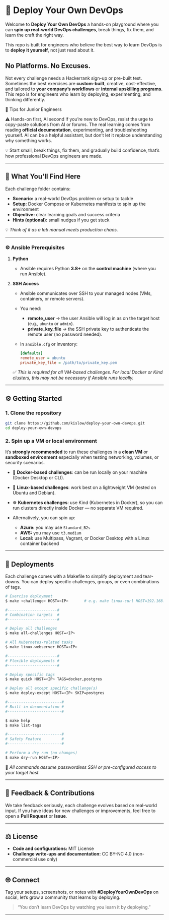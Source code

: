 # 🚀 Deploy Your Own DevOps

Welcome to **Deploy Your Own DevOps** a hands-on playground where you can **spin up real-world DevOps challenges**, break things, fix them, and learn the craft the right way.

This repo is built for engineers who believe the best way to learn DevOps is to **deploy it yourself**, not just read about it.

## No Platforms. No Excuses.

Not every challenge needs a Hackerrank sign-up or pre-built test.
Sometimes the best exercises are **custom-built**, creative, cost-effective, and tailored to **your company’s workflows** or **internal upskilling programs**.
This repo is for engineers who learn by deploying, experimenting, and thinking differently.

🧩 Tips for Junior Engineers

⚠️ Hands-on first, AI second
If you’re new to DevOps, resist the urge to copy-paste solutions from AI or forums.
The real learning comes from reading **official documentation**, experimenting, and troubleshooting yourself.
AI can be a helpful assistant, but don’t let it replace understanding why something works.

💡 Start small, break things, fix them, and gradually build confidence, that’s how professional DevOps engineers are made.

---

## 🧩 What You'll Find Here

Each challenge folder contains:

- **Scenario:** a real-world DevOps problem or setup to tackle
- **Setup:** Docker Compose or Kubernetes manifests to spin up the environment
- **Objective:** clear learning goals and success criteria
- **Hints (optional):** small nudges if you get stuck

💡 *Think of it as a lab manual meets production chaos.*

---

### ⚙️ Ansible Prerequisites

1. **Python**

   * Ansible requires Python **3.8+** on the **control machine** (where you run Ansible).

2. **SSH Access**

   * Ansible communicates over SSH to your managed nodes (VMs, containers, or remote servers).
   * You need:

     * **remote_user** → the user Ansible will log in as on the target host (e.g., `ubuntu` or `admin`).
     * **private_key_file** → the SSH private key to authenticate the remote user (no password needed).
   * In `ansible.cfg` or inventory:

     ```ini
     [defaults]
     remote_user = ubuntu
     private_key_file = /path/to/private_key.pem
     ```

   ✅ *This is required for all VM-based challenges. For local Docker or Kind clusters, this may not be necessary if Ansible runs locally.*

---


## ⚙️ Getting Started

### 1. Clone the repository

```bash
git clone https://github.com/kislow/deploy-your-own-devops.git
cd deploy-your-own-devops
````

### 2. Spin up a VM or local environment

It’s **strongly recommended** to run these challenges in a **clean VM** or **sandboxed environment** especially when testing networking, volumes, or security scenarios.

* 🐳 **Docker-based challenges**: can be run locally on your machine (Docker Desktop or CLI).
* 🧠 **Linux-based challenges**: work best on a lightweight VM (tested on Ubuntu and Debian).
* ☸️ **Kubernetes challenges**: use Kind (Kubernetes in Docker), so you can run clusters directly inside Docker — no separate VM required.
* Alternatively, you can spin up:

  * **Azure:** you may use `Standard_B2s`
  * **AWS:** you may use `t3.medium`
  * **Local:** use Multipass, Vagrant, or Docker Desktop with a Linux container backend

---

## 🚢 Deployments

Each challenge comes with a Makefile to simplify deployment and tear-downs.
You can deploy specific challenges, groups, or even combinations of tags.

```sh
# Exercise deployment
$ make <challenge> HOST=<IP>       # e.g. make linux-curl HOST=192.168.1.10 or localhost/127.0.0.1

#----------------------#
# Combination targets  #
#----------------------#

# Deploy all challenges
$ make all-challenges HOST=<IP>

# All Kubernetes-related tasks
$ make linux-webserver HOST=<IP>

#----------------------#
# Flexible deployments #
#----------------------#

# Deploy specific tags
$ make quick HOST=<IP> TAGS=docker,postgres

# Deploy all except specific challenge(s)
$ make deploy-except HOST=<IP> SKIP=postgres

#------------------------#
# Built-in documentation #
#------------------------#

$ make help
$ make list-tags

#------------------------#
# Safety Feature         #
#------------------------#

# Perform a dry run (no changes)
$ make dry-run HOST=<IP>
```

🧠 *All commands assume passwordless SSH or pre-configured access to your target host.*

---

## 💬 Feedback & Contributions

We take feedback seriously, each challenge evolves based on real-world input.
If you have ideas for new challenges or improvements, feel free to open a **Pull Request** or **Issue**.

---

## ⚖️ License

* **Code and configurations:** MIT License
* **Challenge write-ups and documentation:** CC BY-NC 4.0 (non-commercial use only)

---

## 🌐 Connect

Tag your setups, screenshots, or notes with **#DeployYourOwnDevOps** on social, let’s grow a community that learns by deploying.

> “You don’t learn DevOps by watching you learn it by deploying.”

---
